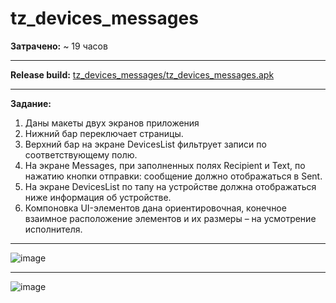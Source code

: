 # tz_devices_messages

**Затрачено:** ~ 19 часов
***
**Release build:**
[tz_devices_messages/tz_devices_messages.apk](https://github.com/MomentousMoss/tz_devices_messages/blob/main/tz_devices_messages.apk)
***
**Задание:**

1. Даны макеты двух экранов приложения
2. Нижний бар переключает страницы.
3. Верхний бар на экране DevicesList фильтрует записи по соответствующему полю.
4. На экране Messages, при заполненных полях Recipient и Text, по нажатию кнопки отправки: сообщение должно отображаться в Sent.
5. На экране DevicesList по тапу на устройстве должна отображаться ниже информация об устройстве.
6. Компоновка UI-элементов дана ориентировочная, конечное взаимное расположение элементов и их размеры – на усмотрение исполнителя. 
***
![image](https://github.com/user-attachments/assets/7cf5e1fd-48df-430f-a2ad-5243dec2df80)
***
![image](https://github.com/user-attachments/assets/ecdeeaab-80ee-4895-acd3-2ab517dacc45)
